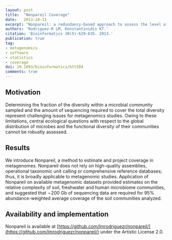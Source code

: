 ```yaml
---
layout: post
title:  "Nonpareil Coverage"
date:   2013-10-11
excerpt: "Nonpareil: a redundancy-based approach to assess the level of coverage in metagenomic datasets."
authors: 'Rodriguez-R LM, Konstantinidis KT.'
citation: 'Bioinformatics 30(5):629-635. 2013.'
publication: true
tag:
- metagenomics
- software
- statistics
- coverage
doi: 10.1093/bioinformatics/btt584
comments: true
---
```


## Motivation
Determining the fraction of the diversity within a microbial community sampled and the amount of sequencing required to cover the total diversity represent challenging issues for metagenomics studies. Owing to these limitations, central ecological questions with respect to the global distribution of microbes and the functional diversity of their communities cannot be robustly assessed.

## Results
We introduce Nonpareil, a method to estimate and project coverage in metagenomes. Nonpareil does not rely on high-quality assemblies, operational taxonomic unit calling or comprehensive reference databases; thus, it is broadly applicable to metagenomic studies. Application of Nonpareil on available metagenomic datasets provided estimates on the relative complexity of soil, freshwater and human microbiome communities, and suggested that ∼200 Gb of sequencing data are required for 95% abundance-weighted average coverage of the soil communities analyzed.

## Availability and implementation
Nonpareil is available at [https://github.com/lmrodriguezr/nonpareil/](https://github.com/lmrodriguezr/nonpareil/) under the Artistic License 2.0.
